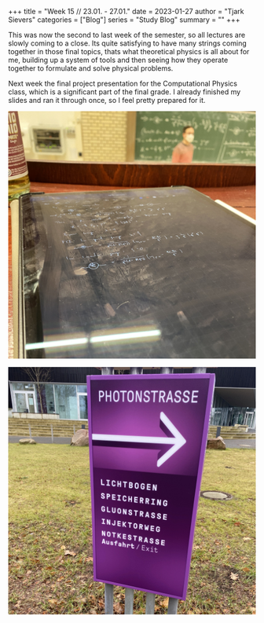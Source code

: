 +++
title = "Week 15 // 23.01. - 27.01."
date = 2023-01-27
author = "Tjark Sievers"
categories = ["Blog"]
series = "Study Blog"
summary = ""
+++

This was now the second to last week of the semester, so all lectures are slowly coming to a close. Its quite satisfying to have many strings coming together in those final topics, thats what theoretical physics is all about for me, building up a system of tools and then seeing how they operate together to formulate and solve physical problems.

Next week the final project presentation for the Computational Physics class, which is a significant part of the final grade. I already finished my slides and ran it through once, so I feel pretty prepared for it.


![image](studyblog_1.jpg)

![image](studyblog_2.jpg)
